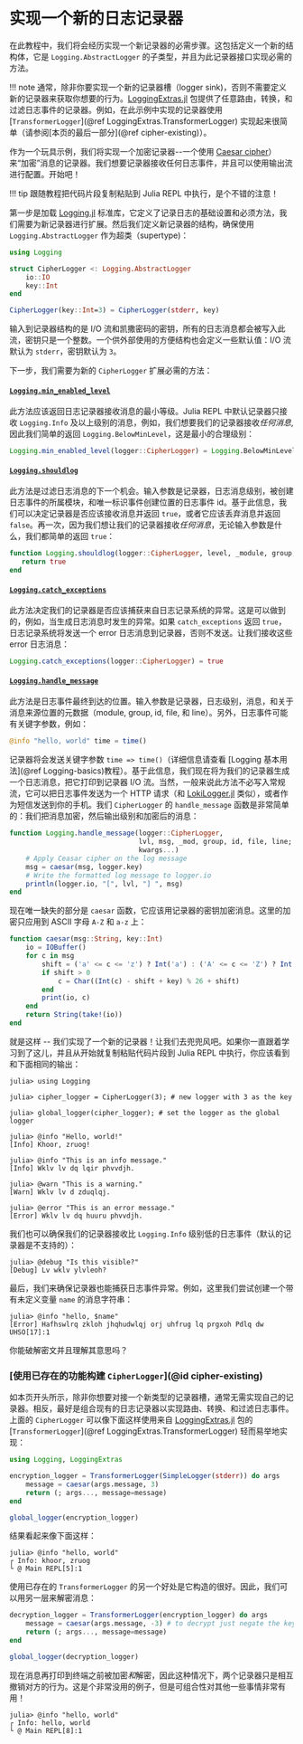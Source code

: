 # 实现一个新的日志记录器

在此教程中，我们将会经历实现一个新记录器的必需步骤。这包括定义一个新的结构体，它是 `Logging.AbstractLogger` 的子类型，并且为此记录器接口实现必需的方法。

!!! note
    通常，除非你要实现一个新的记录器槽（logger sink)，否则不需要定义新的记录器来获取你想要的行为。[LoggingExtras.jl](@ref) 包提供了任意路由，转换，和过滤日志事件的记录器。例如，在此示例中实现的记录器使用 [`TransformerLogger`](@ref LoggingExtras.TransformerLogger) 实现起来很简单（请参阅[本页的最后一部分](@ref cipher-existing)）。

作为一个玩具示例，我们将实现一个加密记录器--一个使用 [Caesar cipher](https://en.wikipedia.org/wiki/Caesar_cipher)） 来“加密”消息的记录器。我们想要记录器接收任何日志事件，并且可以使用输出流进行配置。开始吧！

!!! tip
    跟随教程把代码片段复制粘贴到 Julia REPL 中执行，是个不错的注意！

第一步是加载 [Logging.jl](@ref) 标准库，它定义了记录日志的基础设置和必须方法，我们需要为新记录器进行扩展。然后我们定义新记录器的结构，确保使用 `Logging.AbstractLogger` 作为超类（supertype)：

```julia
using Logging

struct CipherLogger <: Logging.AbstractLogger
    io::IO
    key::Int
end

CipherLogger(key::Int=3) = CipherLogger(stderr, key)
```

输入到记录器结构的是 I/O 流和凯撒密码的密钥，所有的日志消息都会被写入此流，密钥只是一个整数。一个供外部使用的方便结构也会定义一些默认值：I/O 流默认为 `stderr`，密钥默认为 `3`。

下一步，我们需要为新的 `CipherLogger` 扩展必需的方法：

#### [`Logging.min_enabled_level`](@ref)

此方法应该返回日志记录器接收消息的最小等级。Julia REPL 中默认记录器只接收 `Logging.Info` 及以上级别的消息，例如，我们想要我们的记录器接收*任何消息*,因此我们简单的返回 `Logging.BelowMinLevel`，这是最小的合理级别：

```julia
Logging.min_enabled_level(logger::CipherLogger) = Logging.BelowMinLevel
```

#### [`Logging.shouldlog`](@ref)

此方法是过滤日志消息的下一个机会。输入参数是记录器，日志消息级别，被创建日志事件的所属模块，和唯一标识事件创建位置的日志事件 id。基于此信息，我们可以决定记录器是否应该接收消息并返回 `true`，或者它应该丢弃消息并返回 `false`。再一次，因为我们想让我们的记录器接收*任何消息*，无论输入参数是什么，我们都简单的返回 `true`： 

```julia
function Logging.shouldlog(logger::CipherLogger, level, _module, group, id)
   return true
end
```

#### [`Logging.catch_exceptions`](@ref)

此方法决定我们的记录器是否应该捕获来自日志记录系统的异常。这是可以做到的，例如，当生成日志消息时发生的异常。如果 `catch_exceptions` 返回 `true`，日志记录系统将发送一个 error 日志消息到记录器，否则不发送。让我们接收这些 error 日志消息：

```julia
Logging.catch_exceptions(logger::CipherLogger) = true
```

#### [`Logging.handle_message`](@ref)

此方法是日志事件最终到达的位置。输入参数是记录器，日志级别，消息，和关于消息来源位置的元数据（module, group, id, file, 和 line）。另外，日志事件可能有关键字参数，例如：

```julia
@info "hello, world" time = time()
```

记录器将会发送关键字参数 `time => time()`（详细信息请查看 [Logging 基本用法](@ref Logging-basics)教程）。基于此信息，我们现在将为我们的记录器生成一个日志消息，把它打印到记录器 I/O 流。当然，一般来说此方法不必写入常规流，它可以把日志事件发送为一个 HTTP 请求（和 [LokiLogger.jl](@ref) 类似），或者作为短信发送到你的手机。我们 `CipherLogger` 的 `handle_message` 函数是非常简单的：我们把消息加密，然后输出级别和加密后的消息：

```julia
function Logging.handle_message(logger::CipherLogger,
                                lvl, msg, _mod, group, id, file, line;
                                kwargs...)
    # Apply Ceasar cipher on the log message
    msg = caesar(msg, logger.key)
    # Write the formatted log message to logger.io
    println(logger.io, "[", lvl, "] ", msg)
end
```

现在唯一缺失的部分是 `caesar` 函数，它应该用记录器的密钥加密消息。这里的加密只应用到 ASCII 字母 `A-Z` 和 `a-z` 上：

```julia
function caesar(msg::String, key::Int)
    io = IOBuffer()
    for c in msg
        shift = ('a' <= c <= 'z') ? Int('a') : ('A' <= c <= 'Z') ? Int('A') : 0
        if shift > 0
            c = Char((Int(c) - shift + key) % 26 + shift)
        end
        print(io, c)
    end
    return String(take!(io))
end
```

就是这样 -- 我们实现了一个新的记录器！让我们去兜兜风吧。如果你一直跟着学习到了这儿，并且从开始就复制粘贴代码片段到 Julia REPL 中执行，你应该看到和下面相同的输出：

```julia-repl
julia> using Logging

julia> cipher_logger = CipherLogger(3); # new logger with 3 as the key

julia> global_logger(cipher_logger); # set the logger as the global logger

julia> @info "Hello, world!"
[Info] Khoor, zruog!

julia> @info "This is an info message."
[Info] Wklv lv dq lqir phvvdjh.

julia> @warn "This is a warning."
[Warn] Wklv lv d zduqlqj.

julia> @error "This is an error message."
[Error] Wklv lv dq huuru phvvdjh.
```

我们也可以确保我们的记录器接收比 `Logging.Info` 级别低的日志事件（默认的记录器是不支持的）：

```julia-repl
julia> @debug "Is this visible?"
[Debug] Lv wklv ylvleoh?
```

最后，我们来确保记录器也能捕获日志事件异常。例如，这里我们尝试创建一个带有未定义变量 `name` 的消息字符串：

```julia-repl
julia> @info "hello, $name"
[Error] Hafhswlrq zkloh jhqhudwlqj orj uhfrug lq prgxoh Pdlq dw UHSO[17]:1
```

你能破解密文并且理解其意思吗？

### [使用已存在的功能构建 `CipherLogger`](@id cipher-existing)

如本页开头所示，除非你想要对接一个新类型的记录器槽，通常无需实现自己的记录器。相反，最好是组合现有的日志记录器以实现路由、转换、和过滤日志事件。上面的 `CipherLogger` 可以像下面这样使用来自 [LoggingExtras.jl](@ref) 包的 [`TransformerLogger`](@ref LoggingExtras.TransformerLogger) 轻而易举地实现：

```julia
using Logging, LoggingExtras

encryption_logger = TransformerLogger(SimpleLogger(stderr)) do args
    message = caesar(args.message, 3)
    return (; args..., message=message)
end

global_logger(encryption_logger)
```

结果看起来像下面这样：

```julia-repl
julia> @info "hello, world"
┌ Info: khoor, zruog
└ @ Main REPL[5]:1
```
使用已存在的 `TransformerLogger` 的另一个好处是它构造的很好。因此，我们可以用另一层来解密消息：

```julia
decryption_logger = TransformerLogger(encryption_logger) do args
    message = caesar(args.message, -3) # to decrypt just negate the key
    return (; args..., message=message)
end

global_logger(decryption_logger)
```

现在消息再打印到终端之前被加密*和*解密，因此这种情况下，两个记录器只是相互撤销对方的行为。这是个非常没用的例子，但是可组合性对其他一些事情非常有用！

```julia-repl
julia> @info "hello, world"
┌ Info: hello, world
└ @ Main REPL[8]:1
```
